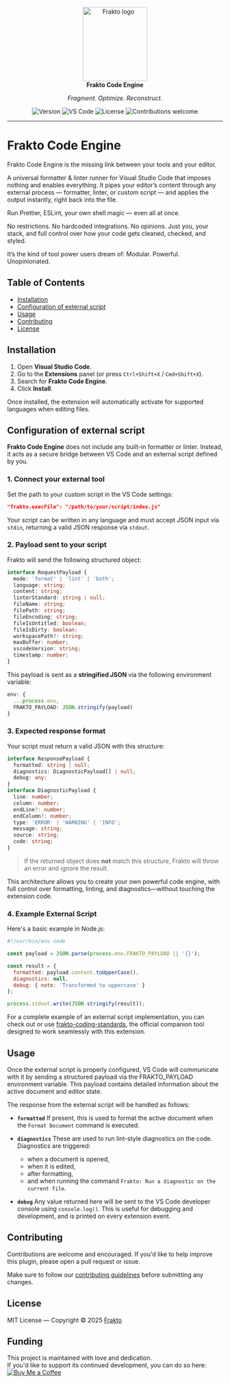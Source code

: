 <div align="center">
  <a href="https://frakto.dev/">
    <img src="https://frakto.dev/dist/img/logos/frakto-iso.png" alt="Frakto logo" width="150" height="173">
  </a>
  <br>
  <strong>Frakto Code Engine</strong>
  <p><em>Fragment. Optimize. Reconstruct.</em></p>
  <img src="https://img.shields.io/badge/version-1.0.0-blue.svg" alt="Version">
  <img src="https://img.shields.io/badge/VSCode-%5E1.90.0-blue.svg" alt="VS Code">
  <img src="https://img.shields.io/badge/License-MIT-brightgreen.svg" alt="License">
  <img src="https://img.shields.io/badge/Prs-welcome-brightgreen.svg" alt="Contributions welcome">
</div>

---

# Frakto Code Engine

Frakto Code Engine is the missing link between your tools and your editor.

A universal formatter & linter runner for Visual Studio Code that imposes nothing and enables everything. It pipes your editor’s content through any external process — formatter, linter, or custom script — and applies the output instantly, right back into the file.

Run Prettier, ESLint, your own shell magic — even all at once.

No restrictions. No hardcoded integrations. No opinions.
Just you, your stack, and full control over how your code gets cleaned, checked, and styled.

It’s the kind of tool power users dream of:
Modular. Powerful. Unopinionated.

## Table of Contents

- [Installation](#installation)
- [Configuration of external script](#configuration-of-external-script)
- [Usage](#usage)
- [Contributing](#contributing)
- [License](#license)

## Installation

1. Open **Visual Studio Code**.
2. Go to the **Extensions** panel (or press `Ctrl+Shift+X` / `Cmd+Shift+X`).
3. Search for **Frakto Code Engine**.
4. Click **Install**.

Once installed, the extension will automatically activate for supported languages when editing files.

## Configuration of external script

**Frakto Code Engine** does not include any built-in formatter or linter. Instead, it acts as a secure bridge between VS Code and an external script defined by you.

### 1. Connect your external tool

Set the path to your custom script in the VS Code settings:

```json
"frakto.execFile": "/path/to/your/script/index.js"
```

Your script can be written in any language and must accept JSON input via `stdin`, returning a valid JSON response via `stdout`.

### 2. Payload sent to your script

Frakto will send the following structured object:

```ts
interface RequestPayload {
  mode: 'format' | 'lint' | 'both';
  language: string;
  content: string;
  linterStandard: string | null;
  fileName: string;
  filePath: string;
  fileEncoding: string;
  fileIsUntitled: boolean;
  fileIsDirty: boolean;
  workspacePath?: string;
  maxBuffer: number;
  vscodeVersion: string;
  timestamp: number;
}
```

This payload is sent as a **stringified JSON** via the following environment variable:

```ts
env: {
  ...process.env,
  FRAKTO_PAYLOAD: JSON.stringify(payload)
}
```

### 3. Expected response format

Your script must return a valid JSON with this structure:

```ts
interface ResponsePayload {
  formatted: string | null;
  diagnostics: DiagnosticPayload[] | null;
  debug: any;
}
interface DiagnosticPayload {
  line: number;
  column: number;
  endLine?: number;
  endColumn?: number;
  type: 'ERROR' | 'WARNING' | 'INFO';
  message: string;
  source: string;
  code: string;
}
```

> If the returned object does **not** match this structure, Frakto will throw an error and ignore the result.

This architecture allows you to create your own powerful code engine, with full control over formatting, linting, and diagnostics—without touching the extension code.

### 4. Example External Script

Here's a basic example in Node.js:

```js
#!/usr/bin/env node

const payload = JSON.parse(process.env.FRAKTO_PAYLOAD || '{}');

const result = {
  formatted: payload.content.toUpperCase(),
  diagnostics: null,
  debug: { note: 'Transformed to uppercase' }
};

process.stdout.write(JSON.stringify(result));
```

For a complete example of an external script implementation, you can check out or use [frakto-coding-standards](https://github.com/fraktodev/frakto-coding-standards), the official companion tool designed to work seamlessly with this extension.

## Usage

Once the external script is properly configured, VS Code will communicate with it by sending a structured payload via the FRAKTO_PAYLOAD environment variable. This payload contains detailed information about the active document and editor state.

The response from the external script will be handled as follows:

- **`formatted`**
  If present, this is used to format the active document when the `Format Document` command is executed.

- **`diagnostics`**
  These are used to run lint-style diagnostics on the code. Diagnostics are triggered:
  - when a document is opened,
  - when it is edited,
  - after formatting,
  - and when running the command `Frakto: Run a diagnostic on the current file`.

- **`debug`**
  Any value returned here will be sent to the VS Code developer console using `console.log()`.
  This is useful for debugging and development, and is printed on every extension event.

## Contributing

Contributions are welcome and encouraged.
If you'd like to help improve this plugin, please open a pull request or issue.

Make sure to follow our [contributing guidelines](https://github.com/fraktodev/frakto-code-engine/blob/main/.github/CONTRIBUTING.md) before submitting any changes.

## License

MIT License — Copyright © 2025 [Frakto](https://github.com/fraktodev/)

## Funding

This project is maintained with love and dedication.  
If you'd like to support its continued development, you can do so here:  
[![Buy Me a Coffee](https://img.shields.io/badge/Buy%20Me%20a%20Coffee-%E2%98%95-yellow.svg?style=flat)](https://coff.ee/danybranding)
